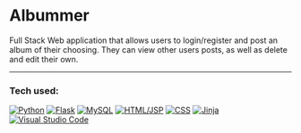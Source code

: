 # Albummer

Full Stack Web application that allows users to login/register and post an album of their choosing. They can view other users posts, as well as delete and edit their own. 

<hr>

### Tech used:
<!--  -->
[![Python][Python]][Python-url]
[![Flask][Flask]][Flask-url]
[![MySQL][MySQL]][MySQL-url]
[![HTML/JSP][HTML]][HTML-url]
[![CSS][CSS]][CSS-url]
[![Jinja][Jinja]][Jinja-url]
[![Visual Studio Code][VS]][VS-url]




<!-- MARKDOWN LINKS & IMAGES -->
<!-- https://www.markdownguide.org/basic-syntax/#reference-style-links -->
[CSS]: https://img.shields.io/badge/CSS-blue?logo=css3
[CSS-url]: https://developer.mozilla.org/en-US/docs/Web/CSS
[HTML]: https://img.shields.io/badge/-HTML-orange?logo=HTML5
[HTML-url]: https://developer.mozilla.org/en-US/docs/Web/HTML
[Python]:https://img.shields.io/badge/-Python-orange?logo=python
[Python-url]: https://docs.python.org/3/
[Jinja]: https://img.shields.io/badge/-Jinja-red?logo=jinja
[Jinja-url]: https://img.shields.io/badge/-Jinja-red?logo=jinja](https://jinja.palletsprojects.com/en/3.1.x/)
[Flask]: https://img.shields.io/badge/-Flask-red?logo=flask
[Flask-url]: https://flask.palletsprojects.com/en/2.2.x/
[VS]:https://img.shields.io/badge/-VisualStudio-black?logo=visualstudiocode
[Vs-url]: https://code.visualstudio.com/
[MySQL]: https://img.shields.io/badge/MySQL-grey?logo=mysql
[MySQL-url]: https://dev.mysql.com/doc/
